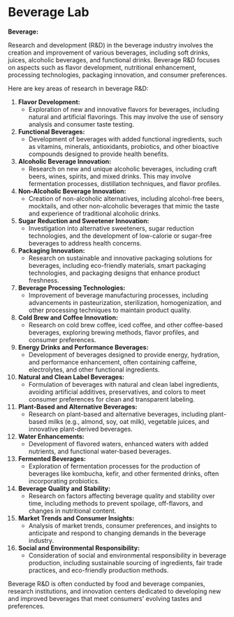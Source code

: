 # Beverage Lab

**Beverage:**

Research and development (R&D) in the beverage industry involves the creation and improvement of various beverages, including soft drinks, juices, alcoholic beverages, and functional drinks. Beverage R&D focuses on aspects such as flavor development, nutritional enhancement, processing technologies, packaging innovation, and consumer preferences.

 Here are key areas of research in beverage R&D:

1. **Flavor Development:**
    - Exploration of new and innovative flavors for beverages, including natural and artificial flavorings. This may involve the use of sensory analysis and consumer taste testing.
2. **Functional Beverages:**
    - Development of beverages with added functional ingredients, such as vitamins, minerals, antioxidants, probiotics, and other bioactive compounds designed to provide health benefits.
3. **Alcoholic Beverage Innovation:**
    - Research on new and unique alcoholic beverages, including craft beers, wines, spirits, and mixed drinks. This may involve fermentation processes, distillation techniques, and flavor profiles.
4. **Non-Alcoholic Beverage Innovation:**
    - Creation of non-alcoholic alternatives, including alcohol-free beers, mocktails, and other non-alcoholic beverages that mimic the taste and experience of traditional alcoholic drinks.
5. **Sugar Reduction and Sweetener Innovation:**
    - Investigation into alternative sweeteners, sugar reduction technologies, and the development of low-calorie or sugar-free beverages to address health concerns.
6. **Packaging Innovation:**
    - Research on sustainable and innovative packaging solutions for beverages, including eco-friendly materials, smart packaging technologies, and packaging designs that enhance product freshness.
7. **Beverage Processing Technologies:**
    - Improvement of beverage manufacturing processes, including advancements in pasteurization, sterilization, homogenization, and other processing techniques to maintain product quality.
8. **Cold Brew and Coffee Innovation:**
    - Research on cold brew coffee, iced coffee, and other coffee-based beverages, exploring brewing methods, flavor profiles, and consumer preferences.
9. **Energy Drinks and Performance Beverages:**
    - Development of beverages designed to provide energy, hydration, and performance enhancement, often containing caffeine, electrolytes, and other functional ingredients.
10. **Natural and Clean Label Beverages:**
    - Formulation of beverages with natural and clean label ingredients, avoiding artificial additives, preservatives, and colors to meet consumer preferences for clean and transparent labeling.
11. **Plant-Based and Alternative Beverages:**
    - Research on plant-based and alternative beverages, including plant-based milks (e.g., almond, soy, oat milk), vegetable juices, and innovative plant-derived beverages.
12. **Water Enhancements:**
    - Development of flavored waters, enhanced waters with added nutrients, and functional water-based beverages.
13. **Fermented Beverages:**
    - Exploration of fermentation processes for the production of beverages like kombucha, kefir, and other fermented drinks, often incorporating probiotics.
14. **Beverage Quality and Stability:**
    - Research on factors affecting beverage quality and stability over time, including methods to prevent spoilage, off-flavors, and changes in nutritional content.
15. **Market Trends and Consumer Insights:**
    - Analysis of market trends, consumer preferences, and insights to anticipate and respond to changing demands in the beverage industry.
16. **Social and Environmental Responsibility:**
    - Consideration of social and environmental responsibility in beverage production, including sustainable sourcing of ingredients, fair trade practices, and eco-friendly production methods.

Beverage R&D is often conducted by food and beverage companies, research institutions, and innovation centers dedicated to developing new and improved beverages that meet consumers' evolving tastes and preferences.